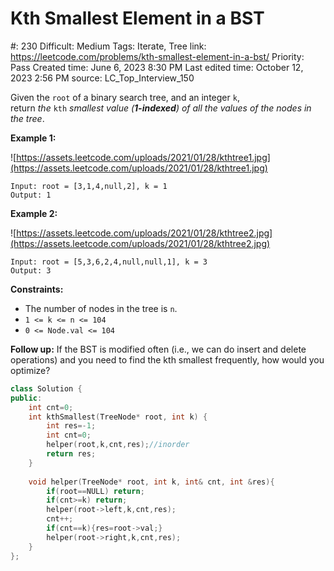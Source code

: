# Kth Smallest Element in a BST

#: 230
Difficult: Medium
Tags: Iterate, Tree
link: https://leetcode.com/problems/kth-smallest-element-in-a-bst/
Priority: Pass
Created time: June 6, 2023 8:30 PM
Last edited time: October 12, 2023 2:56 PM
source: LC_Top_Interview_150

Given the `root` of a binary search tree, and an integer `k`, return *the* `kth` *smallest value (**1-indexed**) of all the values of the nodes in the tree*.

**Example 1:**

![https://assets.leetcode.com/uploads/2021/01/28/kthtree1.jpg](https://assets.leetcode.com/uploads/2021/01/28/kthtree1.jpg)

```
Input: root = [3,1,4,null,2], k = 1
Output: 1

```

**Example 2:**

![https://assets.leetcode.com/uploads/2021/01/28/kthtree2.jpg](https://assets.leetcode.com/uploads/2021/01/28/kthtree2.jpg)

```
Input: root = [5,3,6,2,4,null,null,1], k = 3
Output: 3

```

**Constraints:**

- The number of nodes in the tree is `n`.
- `1 <= k <= n <= 104`
- `0 <= Node.val <= 104`

**Follow up:** If the BST is modified often (i.e., we can do insert and delete operations) and you need to find the kth smallest frequently, how would you optimize?

```cpp
class Solution {
public:
    int cnt=0;
    int kthSmallest(TreeNode* root, int k) {
        int res=-1;
        int cnt=0;
        helper(root,k,cnt,res);//inorder
        return res;
    }
    
    void helper(TreeNode* root, int k, int& cnt, int &res){
        if(root==NULL) return;
        if(cnt>=k) return;
        helper(root->left,k,cnt,res);
        cnt++;
        if(cnt==k){res=root->val;}
        helper(root->right,k,cnt,res);
    }
};
```
